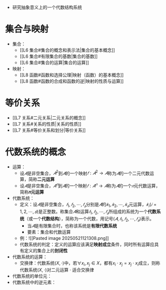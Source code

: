 - 研究抽象意义上的一个代数结构系统
# 集合与映射
- 集合：
	- [[L6 集合#集合的概念和表示法|集合的基本概念]]
	- [[L6 集合#有限集合的基数|集合的基数]]
	- [[L6 集合#集合的运算|集合的运算]]
- 映射：
	- [[L8 函数#函数和选择公理|映射（函数）的基本概念]]
	- [[L8 函数#函数的合成和函数的逆|映射的性质与运算]]
# 等价关系
- [[L7 关系#二元关系|二元关系的概念]]
- [[L7 关系#关系的性质|关系的性质]]
- [[L7 关系#等价关系和划分|等价关系]]
# 代数系统的概念
- 运算：
	- 设$𝐴$是非空集合，$𝐴^2$到$𝐴$的一个映射$𝑓: 𝐴^2 → 𝐴$称为$𝐴$的一个二元代数运算，简称**二元运算**
	- 设$𝐴$是非空集合，$𝐴^𝑛$到$𝐴$的一个映射$𝑓: 𝐴^𝑛 → 𝐴$称为$𝐴$的一个$𝑛$元代数运算，简称**𝑛元运算**
- 代数系统：
	- 定义：设$𝐴$是非空集合，$𝑓_1, 𝑓_2, ⋯ , 𝑓_𝑠$分别是$𝐴$的$𝑘_1, 𝑘_2, ⋯ , 𝑘_𝑠$元运算，$𝑘_𝑖(𝑖 = 1,2, ⋯ , 𝑠)$是正整数。称集合$𝐴$和运算$𝑓_1, 𝑓_2, ⋯ , 𝑓_𝑠$所组成的系统为一个**代数系统**（或一个**代数结构**），简称为一个代数，用记号$(𝐴, 𝑓_1, 𝑓_2, ⋯ , 𝑓_𝑠)$表示。
		- 当$𝐴$是有限集合时，也称该系统是**有限代数系统**
		- 要素：集合和代数运算
	- 例：![[Pasted image 20250521121308.png]]
	- 代数系统的判定：定义的运算应该满足**映射成立**条件，同时所有运算应具有定义的集合上的**封闭性**
- 代数系统的运算：
	- 交换律：代数系统$(X,\cdot)$中，若$\forall x_i,x_j\in X$，都有$x_i\cdot x_j=x_j\cdot x_i$成立，则称代数系统$(X,\cdot)$对二元运算 $\cdot$ 适合交换律
- 代数系统的单位元：
- 代数系统中的逆元素：